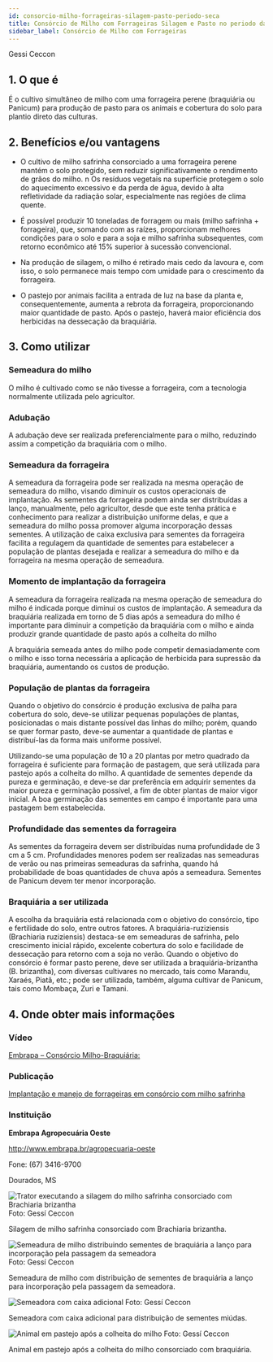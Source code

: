 ```yaml
---
id: consorcio-milho-forrageiras-silagem-pasto-periodo-seca
title: Consórcio de Milho com Forrageiras Silagem e Pasto no periodo da seca
sidebar_label: Consórcio de Milho com Forrageiras
---
```


<div class="center-textArticle">Gessi Ceccon</div>

## **1. O que é**

É o cultivo simultâneo de milho com uma forrageira perene
(braquiária ou Panicum) para produção de pasto para os animais
e cobertura do solo para plantio direto das culturas.

## **2. Benefícios e/ou vantagens**

- O cultivo de milho safrinha consorciado a uma forrageira
  perene mantém o solo protegido, sem reduzir significativamente o rendimento de grãos do milho.
  n Os resíduos vegetais na superfície protegem o solo do
  aquecimento excessivo e da perda de água, devido à alta
  refletividade da radiação solar, especialmente nas regiões de
  clima quente.

- É possível produzir 10 toneladas de forragem ou mais (milho
  safrinha + forrageira), que, somando com as raízes,
  proporcionam melhores condições para o solo e para a soja e
  milho safrinha subsequentes, com retorno econômico até
  15% superior à sucessão convencional.

- Na produção de silagem, o milho é retirado mais cedo da
  lavoura e, com isso, o solo permanece mais tempo com
  umidade para o crescimento da forrageira.

- O pastejo por animais facilita a entrada de luz na base da
  planta e, consequentemente, aumenta a rebrota da
  forrageira, proporcionando maior quantidade de pasto. Após o pastejo, haverá maior eficiência dos herbicidas na
  dessecação da braquiária.

## **3. Como utilizar**

### Semeadura do milho

O milho é cultivado como se não tivesse a forrageira, com a
tecnologia normalmente utilizada pelo agricultor.

### Adubação

A adubação deve ser realizada preferencialmente para o milho,
reduzindo assim a competição da braquiária com o milho.

### Semeadura da forrageira

A semeadura da forrageira pode ser realizada na mesma
operação de semeadura do milho, visando diminuir os custos
operacionais de implantação. As sementes da forrageira podem
ainda ser distribuídas a lanço, manualmente, pelo agricultor,
desde que este tenha prática e conhecimento para realizar a
distribuição uniforme delas, e que a semeadura do milho possa
promover alguma incorporação dessas sementes.
A utilização de caixa exclusiva para sementes da forrageira
facilita a regulagem da quantidade de sementes para estabelecer
a população de plantas desejada e realizar a semeadura do milho
e da forrageira na mesma operação de semeadura.

### Momento de implantação da forrageira

A semeadura da forrageira realizada na mesma operação de
semeadura do milho é indicada porque diminui os custos de
implantação.
A semeadura da braquiária realizada em torno de 5 dias após a
semeadura do milho é importante para diminuir a competição da braquiária com o milho e ainda produzir grande quantidade de
pasto após a colheita do milho

A braquiária semeada antes do milho pode competir
demasiadamente com o milho e isso torna necessária a
aplicação de herbicida para supressão da braquiária,
aumentando os custos de produção.

### População de plantas da forrageira

Quando o objetivo do consórcio é produção exclusiva de palha
para cobertura do solo, deve-se utilizar pequenas populações de
plantas, posicionadas o mais distante possível das linhas do
milho; porém, quando se quer formar pasto, deve-se aumentar a
quantidade de plantas e distribuí-las da forma mais uniforme
possível.

Utilizando-se uma população de 10 a 20 plantas por metro
quadrado da forrageira é suficiente para formação de pastagem,
que será utilizada para pastejo após a colheita do milho. A
quantidade de sementes depende da pureza e germinação, e
deve-se dar preferência em adquirir sementes da maior pureza e
germinação possível, a fim de obter plantas de maior vigor inicial.
A boa germinação das sementes em campo é importante para
uma pastagem bem estabelecida.

### Profundidade das sementes da forrageira

As sementes da forrageira devem ser distribuídas numa
profundidade de 3 cm a 5 cm. Profundidades menores podem ser
realizadas nas semeaduras de verão ou nas primeiras
semeaduras da safrinha, quando há probabilidade de boas
quantidades de chuva após a semeadura. Sementes de Panicum
devem ter menor incorporação.

### Braquiária a ser utilizada

A escolha da braquiária está relacionada com o objetivo do
consórcio, tipo e fertilidade do solo, entre outros fatores. A
braquiária-ruziziensis (Brachiaria ruziziensis) destaca-se em
semeaduras de safrinha, pelo crescimento inicial rápido,
excelente cobertura do solo e facilidade de dessecação para
retorno com a soja no verão. Quando o objetivo do consórcio é
formar pasto perene, deve ser utilizada a braquiária-brizantha
(B. brizantha), com diversas cultivares no mercado, tais como
Marandu, Xaraés, Piatã, etc.; pode ser utilizada, também,
alguma cultivar de Panicum, tais como Mombaça, Zuri e Tamani.

## **4. Onde obter mais informações**

### Vídeo

[Embrapa – Consórcio Milho-Braquiária:](https://youtu.be/BNOQ3FzLS30)

### Publicação

[Implantação e manejo de forrageiras em consórcio com milho safrinha](https://bit.ly/34UX9iS)

### Instituição

**Embrapa Agropecuária Oeste**

http://www.embrapa.br/agropecuaria-oeste

Fone: (67) 3416-9700

Dourados, MS

![Trator executando a silagem do milho safrinha consorciado com Brachiaria brizantha](./img/docs/03_Consorcio/FOTO_01.jpg)
Foto: Gessí Ceccon

<div className="center-textImage">
Silagem de milho safrinha consorciado com
Brachiaria brizantha.
</div>

![Semeadura de milho distribuindo sementes de braquiária a lanço para incorporação pela passagem da semeadora](./img/docs/03_Consorcio/FOTO_02.jpg)
Foto: Gessí Ceccon

<div className="center-textImage">
Semeadura de milho com distribuição de sementes de braquiária
a lanço para incorporação pela passagem da semeadora.
</div>

![Semeadora com caixa adicional](./img/docs/03_Consorcio/FOTO_03.jpg)
Foto: Gessí Ceccon

<div className="center-textImage">
Semeadora com caixa adicional
para distribuição de sementes miúdas.
</div>

![Animal em pastejo após a colheita do milho](./img/docs/03_Consorcio/FOTO_04.jpg)
Foto: Gessí Ceccon

<div className="center-textImage">
Animal em pastejo após a colheita
do milho consorciado com braquiária.
</div>
